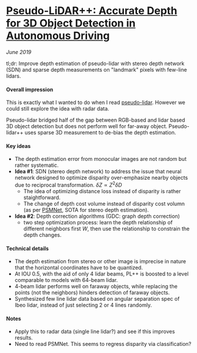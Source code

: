 # [Pseudo-LiDAR++: Accurate Depth for 3D Object Detection in Autonomous Driving](https://arxiv.org/pdf/1906.06310.pdf)

_June 2019_

tl;dr: Improve depth estimation of pseudo-lidar with stereo depth network (SDN) and sparse depth measurements on "landmark" pixels with few-line lidars.

#### Overall impression
This is exactly what I wanted to do when I read [pseudo-lidar](pseudo_lidar.md). However we could still explore the idea with radar data. 

Pseudo-lidar bridged half of the gap between RGB-based and lidar based 3D object detection but does not perform well for far-away object. Pseudo-lidar++ uses sparse 3D measurement to de-bias the depth estimation.

#### Key ideas
- The depth estimation error from monocular images are not random but rather systematic. 
- **Idea #1**: SDN (stereo depth network) to address the issue that neural network designed to optimize disparity over-emphasize nearby objects due to reciprocal transformation. $\delta Z \propto Z^2 \delta D$
	- The idea of optimizing distance loss instead of disparity is rather staightforward.
	- The change of depth cost volume instead of disparity cost volumn (as per [PSMNet](https://arxiv.org/pdf/1803.08669.pdf), SOTA for stereo depth estimation).
- **Idea #2**: Depth correction algorithms (GDC: graph depth correction)
	- two step optimization process: learn the depth relationship of different neighbors first $W$, then use the relationship to constrain the depth changes. 

#### Technical details
- The depth estimation from stereo or other image is imprecise in nature that the horizontal coordinates have to be quantized. 
- At IOU 0.5, with the aid of only 4 lidar beams, PL++ is boosted to a level comparable to models with 64-beam lidar.
- 4-beam lidar performs well on faraway objects, while replacing the points (not the neighbors) hinders detection of faraway objects. 
- Synthesized few line lidar data based on angular separation spec of Ibeo lidar, instead of just selecting 2 or 4 lines randomly.

#### Notes
- Apply this to radar data (single line lidar?) and see if this improves results.
- Need to read PSMNet. This seems to regress disparity via classification?


